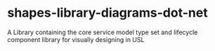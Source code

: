# shapes-library-diagrams-dot-net
A Library containing the core service model type set and lifecycle component library for visually designing in USL
